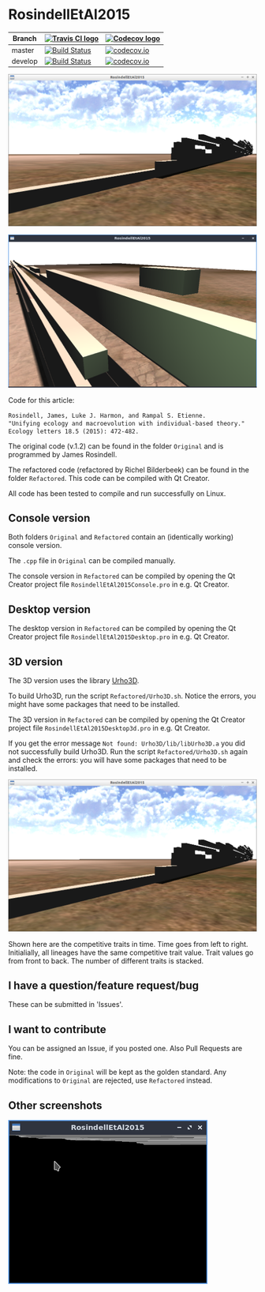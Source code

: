 # RosindellEtAl2015

Branch |[![Travis CI logo](TravisCI.png)](https://travis-ci.org)|[![Codecov logo](Codecov.png)](https://www.codecov.io)
-------|---|---
master |[![Build Status](https://travis-ci.org/richelbilderbeek/RosindellEtAl2015.svg?branch=master)](https://travis-ci.org/richelbilderbeek/RosindellEtAl2015)|[![codecov.io](https://codecov.io/github/richelbilderbeek/RosindellEtAl2015/coverage.svg?branch=master)](https://codecov.io/github/richelbilderbeek/RosindellEtAl2015/branch/master)
develop|[![Build Status](https://travis-ci.org/richelbilderbeek/RosindellEtAl2015.svg?branch=develop)](https://travis-ci.org/richelbilderbeek/RosindellEtAl2015)|[![codecov.io](https://codecov.io/github/richelbilderbeek/RosindellEtAl2015/coverage.svg?branch=develop)](https://codecov.io/github/richelbilderbeek/RosindellEtAl2015/branch/develop)

![](RosindellEtAl2015_1.png)

![](RosindellEtAl2015_2.png)


Code for this article:

```
Rosindell, James, Luke J. Harmon, and Rampal S. Etienne.
"Unifying ecology and macroevolution with individual‐based theory." 
Ecology letters 18.5 (2015): 472-482.
```

The original code (v.1.2) can be found in the folder `Original` and is programmed by James Rosindell.

The refactored code (refactored by Richel Bilderbeek) can be found in the folder `Refactored`. This code can be compiled with Qt Creator.

All code has been tested to compile and run successfully on Linux.

## Console version

Both folders `Original` and `Refactored` contain an (identically working) console version.

The `.cpp` file in `Original` can be compiled manually.

The console version in `Refactored` can be compiled by opening the 
Qt Creator project file `RosindellEtAl2015Console.pro` in e.g. Qt Creator.

## Desktop version

The desktop version in `Refactored` can be compiled by opening the 
Qt Creator project file `RosindellEtAl2015Desktop.pro` in e.g. Qt Creator.

## 3D version

The 3D version uses the library [Urho3D](https://github.com/urho3d/Urho3D).

To build Urho3D, run the script `Refactored/Urho3D.sh`. Notice the errors, you might
have some packages that need to be installed.

The 3D version in `Refactored` can be compiled by opening the 
Qt Creator project file `RosindellEtAl2015Desktop3d.pro` in e.g. Qt Creator.

If you get the error message `Not found: Urho3D/lib/libUrho3D.a` you did not successfully build Urho3D.
Run the script `Refactored/Urho3D.sh` again and check the errors: you will have some packages 
that need to be installed.

![Competitive traits in time](RosindellEtAl2015.png)

Shown here are the competitive traits in time. Time goes from left to right. 
Initialially, all lineages have the same competitive trait value. 
Trait values go from front to back.
The number of different traits is stacked.

## I have a question/feature request/bug

These can be submitted in 'Issues'.

## I want to contribute

You can be assigned an Issue, if you posted one. Also Pull Requests are fine.

Note: the code in `Original` will be kept as the golden standard. Any modifications to `Original` are rejected, use
`Refactored` instead.

## Other screenshots

![](RosindellEtAl2015_3.png)

